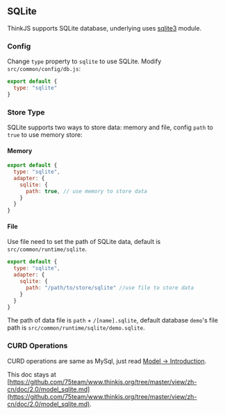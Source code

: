 ## SQLite

ThinkJS supports SQLite database, underlying uses [sqlite3](https://www.npmjs.com/package/sqlite3) module.

### Config

Change `type` property to `sqlite` to use SQLite. Modify `src/common/config/db.js`:

```js
export default {
  type: "sqlite"
}
```

### Store Type

SQLite supports two ways to store data: memory and file, config `path` to `true` to use memory store:

#### Memory

```js
export default {
  type: "sqlite",
  adapter: {
    sqlite: {
      path: true, // use memory to store data
    }
  }
}
```

#### File

Use file need to set the path of SQLite data, default is `src/common/runtime/sqlite`.

```js
export default {
  type: "sqlite",
  adapter: {
    sqlite: {
      path: "/path/to/store/sqlite" //use file to store data
    }
  }
}
```

The path of data file is `path` + `/[name].sqlite`, default database `demo`'s file path is `src/common/runtime/sqlite/demo.sqlite`.

### CURD Operations

CURD operations are same as MySql, just read [Model -> Introduction](https://thinkjs.org/zh-cn/doc/2.0/model_intro.html#toc-d84).

This doc stays at [https://github.com/75team/www.thinkjs.org/tree/master/view/zh-cn/doc/2.0/model_sqlite.md](https://github.com/75team/www.thinkjs.org/tree/master/view/zh-cn/doc/2.0/model_sqlite.md).
